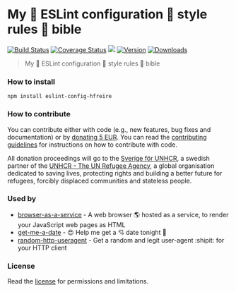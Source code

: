 # My :pray: ESLint configuration :lipstick: style rules :book: bible

[![Build Status](https://travis-ci.org/hfreire/eslint-config-hfreire.svg?branch=master)](https://travis-ci.org/hfreire/eslint-config-hfreire)
[![Coverage Status](https://coveralls.io/repos/github/hfreire/eslint-config-hfreire/badge.svg?branch=master)](https://coveralls.io/github/hfreire/eslint-config-hfreire?branch=master)
[![](https://img.shields.io/github/release/hfreire/eslint-config-hfreire.svg)](https://github.com/hfreire/eslint-config-hfreire/releases)
[![Version](https://img.shields.io/npm/v/eslint-config-hfreire.svg)](https://www.npmjs.com/package/eslint-config-hfreire)
[![Downloads](https://img.shields.io/npm/dt/eslint-config-hfreire.svg)](https://www.npmjs.com/package/eslint-config-hfreire) 

> My :pray: ESLint configuration :lipstick: style rules :book: bible

### How to install
```
npm install eslint-config-hfreire
```
### How to contribute
You can contribute either with code (e.g., new features, bug fixes and documentation) or by [donating 5 EUR](https://paypal.me/hfreire/5). You can read the [contributing guidelines](CONTRIBUTING.md) for instructions on how to contribute with code. 

All donation proceedings will go to the [Sverige för UNHCR](https://sverigeforunhcr.se), a swedish partner of the [UNHCR - The UN Refugee Agency](http://www.unhcr.org), a global organisation dedicated to saving lives, protecting rights and building a better future for refugees, forcibly displaced communities and stateless people.

### Used by
* [browser-as-a-service](https://github.com/hfreire/browser-as-a-service) - A web browser :earth_americas: hosted as a service, to render your JavaScript web pages as HTML
* [get-me-a-date](https://github.com/hfreire/get-me-a-date) - :heart_eyes: Help me get a :cupid: date tonight :first_quarter_moon_with_face:
* [random-http-useragent](https://github.com/hfreire/random-http-useragent) - Get a random and legit user-agent :shipit: for your HTTP client

### License
Read the [license](./LICENSE.md) for permissions and limitations.
